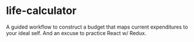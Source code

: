 # life-calculator
A guided workflow to construct a budget that maps current expenditures to your ideal self. And an excuse to practice React w/ Redux.

